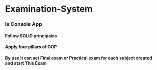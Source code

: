 # Examination-System
### Is Console App
#### Follow SOLID principales
#### Apply four pillars of OOP
#### By use it can set Final exam or Practical exam for each subject created and start This Exam 
